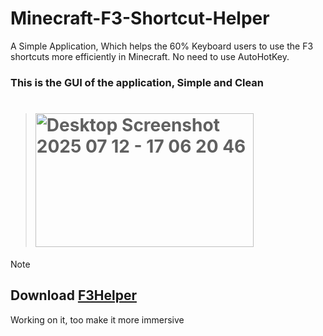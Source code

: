# Minecraft-F3-Shortcut-Helper
A Simple Application, Which helps the 60% Keyboard users to use the F3 shortcuts more efficiently in Minecraft. No need to use AutoHotKey.

### This is the GUI of the application, Simple and Clean

> # <img width="349" height="214" alt="Desktop Screenshot 2025 07 12 - 17 06 20 46" src="https://github.com/user-attachments/assets/c3685bb9-be9c-4a34-8e84-f847fa9a5624" />

> [!NOTE] 
> ## Download [F3Helper](https://github.com/HaxOrWot/F3-Shortcut-Helper/releases/download/minecraft/F3Helper.exe)
> Working on it, too make it more immersive
